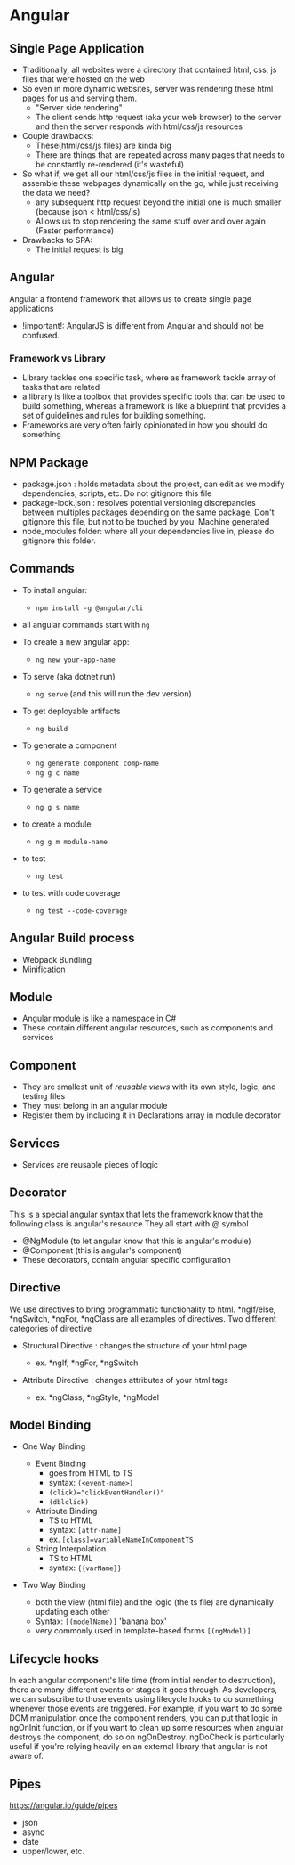 # Angular

## Single Page Application
- Traditionally, all websites were a directory that contained html, css, js files that were hosted on the web
- So even in more dynamic websites, server was rendering these html pages for us and serving them.
    - "Server side rendering"
    - The client sends http request (aka your web browser) to the server and then the server responds with html/css/js resources
- Couple drawbacks:
    - These(html/css/js files) are kinda big
    - There are things that are repeated across many pages that needs to be constantly re-rendered (it's wasteful)
- So what if, we get all our html/css/js files in the initial request, and assemble these webpages dynamically on the go, while just receiving the data we need?
    - any subsequent http request beyond the initial one is much smaller (because json < html/css/js)
    - Allows us to stop rendering the same stuff over and over again (Faster performance)
- Drawbacks to SPA:
    - The initial request is big

## Angular
Angular a frontend framework that allows us to create single page applications
- !important!: AngularJS is different from Angular and should not be confused.

### Framework vs Library
- Library tackles one specific task, where as framework tackle array of tasks that are related
- a library is like a toolbox that provides specific tools that can be used to build something, whereas a framework is like a blueprint that provides a set of guidelines and rules for building something.
- Frameworks are very often fairly opinionated in how you should do something

## NPM Package
- package.json : holds metadata about the project, can edit as we modify dependencies, scripts, etc. Do not gitignore this file
- package-lock.json : resolves potential versioning discrepancies between multiples packages depending on the same package, Don't gitignore this file, but not to be touched by you. Machine generated
- node_modules folder: where all your dependencies live in, please do gitignore this folder. 

## Commands
- To install angular:
    - `npm install -g @angular/cli`
- all angular commands start with `ng`
- To create a new angular app:
    - `ng new your-app-name`
- To serve (aka dotnet run)
    - `ng serve` (and this will run the dev version)
- To get deployable artifacts
    - `ng build`
- To generate a component
    - `ng generate component comp-name`
    - `ng g c name`
- To generate a service
    - `ng g s name`
- to create a module
    - `ng g m module-name`
    
- to test
    - `ng test`
- to test with code coverage
    - `ng test --code-coverage`

## Angular Build process
- Webpack Bundling
- Minification

## Module
- Angular module is like a namespace in C#
- These contain different angular resources, such as components and services

## Component
- They are smallest unit of _reusable views_ with its own style, logic, and testing files
- They must belong in an angular module
- Register them by including it in Declarations array in module decorator

## Services
- Services are reusable pieces of logic

## Decorator
This is a special angular syntax that lets the framework know that the following class is angular's resource
They all start with @ symbol
- @NgModule (to let angular know that this is angular's module)
- @Component (this is angular's component)
- These decorators, contain angular specific configuration

## Directive
We use directives to bring programmatic functionality to html. *ngIf/else, *ngSwitch, *ngFor, *ngClass are all examples of directives.
Two different categories of directive
- Structural Directive : changes the structure of your html page
    - ex. *ngIf, *ngFor, *ngSwitch

- Attribute Directive : changes attributes of your html tags
    - ex. *ngClass, *ngStyle, *ngModel

    
## Model Binding
- One Way Binding
    - Event Binding
        - goes from HTML to TS
        - syntax: `(<event-name>)`
        - `(click)="clickEventHandler()"`
        - `(dblclick)`
    - Attribute Binding
        - TS to HTML
        - syntax: `[attr-name]`
        - ex. `[class]=variableNameInComponentTS`
    - String Interpolation
        - TS to HTML
        - syntax: `{{varName}}`

- Two Way Binding
    - both the view (html file) and the logic (the ts file) are dynamically updating each other
    - Syntax: `[(modelName)]` 'banana box'
    - very commonly used in template-based forms `[(ngModel)]`


## Lifecycle hooks
In each angular component's life time (from initial render to destruction), there are many different events or stages it goes through. As developers, we can subscribe to those events using lifecycle hooks to do something whenever those events are triggered. For example, if you want to do some DOM manipulation once the component renders, you can put that logic in ngOnInit function, or if you want to clean up some resources when angular destroys the component, do so on ngOnDestroy. ngDoCheck is particularly useful if you're relying heavily on an external library that angular is not aware of. 

## Pipes
https://angular.io/guide/pipes
- json
- async
- date
- upper/lower, etc.
